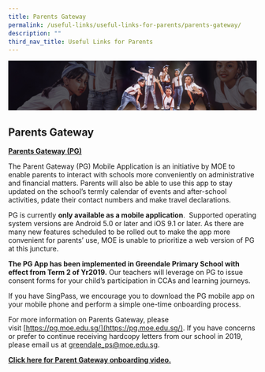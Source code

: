 ```yaml
---
title: Parents Gateway
permalink: /useful-links/useful-links-for-parents/parents-gateway/
description: ""
third_nav_title: Useful Links for Parents
---
```

![](/images/About%20Us/subbanner1.jpg)

## **Parents Gateway**

**<u>Parents Gateway (PG)</u>**

The Parent Gateway (PG) Mobile Application is an initiative by MOE to enable parents to interact with schools more conveniently on administrative and financial matters. Parents will also be able to use this app to stay updated on the school’s termly calendar of events and after-school activities, pdate their contact numbers and make travel declarations.

  

PG is currently **only available as a mobile application**.  Supported operating system versions are Android 5.0 or later and iOS 9.1 or later. As there are many new features scheduled to be rolled out to make the app more convenient for parents’ use, MOE is unable to prioritize a web version of PG at this juncture.

  

**The PG App has been implemented in Greendale Primary School with effect from Term 2 of Yr2019.** Our teachers will leverage on PG to issue consent forms for your child’s participation in CCAs and learning journeys.

  

If you have SingPass, we encourage you to download the PG mobile app on your mobile phone and perform a simple one-time onboarding process.

  

For more information on Parents Gateway, please visit [https://pg.moe.edu.sg/](https://pg.moe.edu.sg/). If you have concerns or prefer to continue receiving hardcopy letters from our school in 2019, please email us at [greendale\_ps@moe.edu.sg](mailto:greendale_ps@moe.edu.sg).

  

[**Click here for Parent Gateway onboarding video.**](https://youtu.be/tW9jwyuovOo)